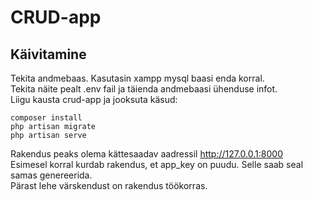 # CRUD-app

## Käivitamine
Tekita andmebaas. Kasutasin xampp mysql baasi enda korral.  
Tekita näite pealt .env fail ja täienda andmebaasi ühenduse infot.  
Liigu kausta crud-app ja jooksuta käsud:

```
composer install
php artisan migrate
php artisan serve
```

Rakendus peaks olema kättesaadav aadressil http://127.0.0.1:8000  
Esimesel korral kurdab rakendus, et app_key on puudu. Selle saab seal samas genereerida.  
Pärast lehe värskendust on rakendus töökorras.

